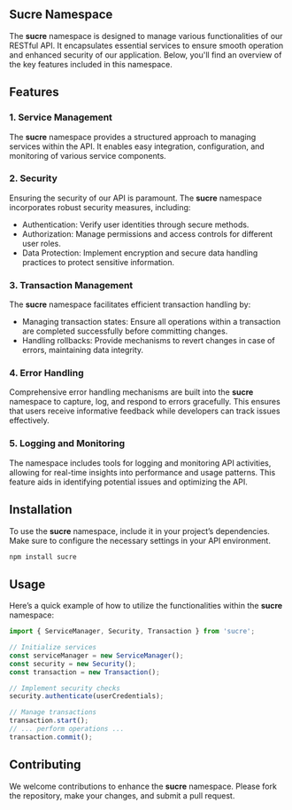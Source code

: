 ## Sucre Namespace

The **sucre** namespace is designed to manage various functionalities of our RESTful API. It encapsulates essential services to ensure smooth operation and enhanced security of our application. Below, you'll find an overview of the key features included in this namespace.

## Features

### 1. Service Management
The **sucre** namespace provides a structured approach to managing services within the API. It enables easy integration, configuration, and monitoring of various service components. 

### 2. Security
Ensuring the security of our API is paramount. The **sucre** namespace incorporates robust security measures, including:
- Authentication: Verify user identities through secure methods.
- Authorization: Manage permissions and access controls for different user roles.
- Data Protection: Implement encryption and secure data handling practices to protect sensitive information.

### 3. Transaction Management
The **sucre** namespace facilitates efficient transaction handling by:
- Managing transaction states: Ensure all operations within a transaction are completed successfully before committing changes.
- Handling rollbacks: Provide mechanisms to revert changes in case of errors, maintaining data integrity.

### 4. Error Handling
Comprehensive error handling mechanisms are built into the **sucre** namespace to capture, log, and respond to errors gracefully. This ensures that users receive informative feedback while developers can track issues effectively.

### 5. Logging and Monitoring
The namespace includes tools for logging and monitoring API activities, allowing for real-time insights into performance and usage patterns. This feature aids in identifying potential issues and optimizing the API.

## Installation

To use the **sucre** namespace, include it in your project’s dependencies. Make sure to configure the necessary settings in your API environment.

```bash
npm install sucre
```

## Usage

Here’s a quick example of how to utilize the functionalities within the **sucre** namespace:

```javascript
import { ServiceManager, Security, Transaction } from 'sucre';

// Initialize services
const serviceManager = new ServiceManager();
const security = new Security();
const transaction = new Transaction();

// Implement security checks
security.authenticate(userCredentials);

// Manage transactions
transaction.start();
// ... perform operations ...
transaction.commit();
```

## Contributing

We welcome contributions to enhance the **sucre** namespace. Please fork the repository, make your changes, and submit a pull request.

